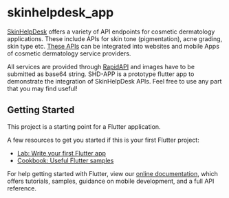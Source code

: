 # skinhelpdesk_app

[SkinHelpDesk](https://skinhelpdesk.com) offers a variety of API endpoints for cosmetic dermatology applications. These include APIs for skin tone (pigmentation), acne grading, skin type etc. [These APIs](https://rapidapi.com/eapenbp/api/skinhelpdesk) can be integrated into websites and mobile Apps of cosmetic dermatology service providers.

All services are provided through [RapidAPI](https://rapidapi.com/eapenbp/api/skinhelpdesk) and images have to be submitted as base64 string. SHD-APP is a prototype flutter app to demonstrate the integration of SkinHelpDesk APIs. Feel free to use any part that you may find useful!

## Getting Started

This project is a starting point for a Flutter application.

A few resources to get you started if this is your first Flutter project:

- [Lab: Write your first Flutter app](https://flutter.dev/docs/get-started/codelab)
- [Cookbook: Useful Flutter samples](https://flutter.dev/docs/cookbook)

For help getting started with Flutter, view our
[online documentation](https://flutter.dev/docs), which offers tutorials,
samples, guidance on mobile development, and a full API reference.
